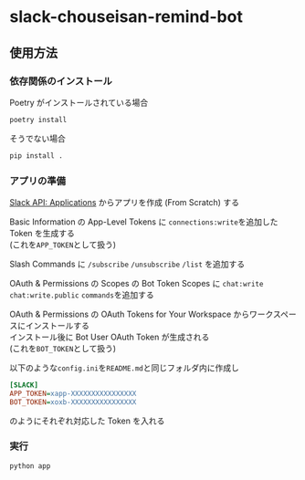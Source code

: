 # slack-chouseisan-remind-bot

## 使用方法

### 依存関係のインストール

Poetry がインストールされている場合

```sh
poetry install
```

そうでない場合

```sh
pip install .
```

### アプリの準備

[Slack API: Applications](https://api.slack.com/apps) からアプリを作成 (From Scratch) する

Basic Information の App-Level Tokens に
`connections:write`を追加した Token を生成する  
(これを`APP_TOKEN`として扱う)

Slash Commands に
`/subscribe` `/unsubscribe` `/list` を追加する

OAuth & Permissions の Scopes の Bot Token Scopes に
`chat:write` `chat:write.public` `commands`を追加する

OAuth & Permissions の OAuth Tokens for Your Workspace からワークスペースにインストールする  
インストール後に Bot User OAuth Token が生成される  
(これを`BOT_TOKEN`として扱う)

以下のような`config.ini`を`README.md`と同じフォルダ内に作成し

```ini
[SLACK]
APP_TOKEN=xapp-XXXXXXXXXXXXXXXX
BOT_TOKEN=xoxb-XXXXXXXXXXXXXXXX
```

のようにそれぞれ対応した Token を入れる

### 実行

```sh
python app
```
